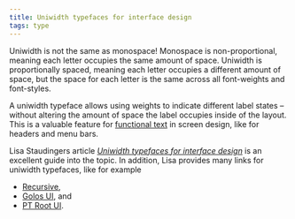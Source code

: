```yaml
---
title: Uniwidth typefaces for interface design
tags: type
---
```

Uniwidth is not the same as monospace! Monospace is non-proportional, meaning each letter occupies the same amount of space. Uniwidth is proportionally spaced, meaning each letter occupies a different amount of space, but the space for each letter is the same across all font-weights and font-styles.

A uniwidth typeface allows using weights to indicate different label states  – without altering the amount of space the label occupies inside of the layout. This is a valuable feature for [functional text](/2021-02-07-how-to-pick-a-typeface-for-interface-text/) in screen design, like for headers and menu bars.

Lisa Staudingers article *[Uniwidth typefaces for interface design](https://uxdesign.cc/uniwidth-typefaces-for-interface-design-b6e8078dc0f7)* is an excellent guide into the topic. In addition, Lisa provides many links for uniwidth typefaces, like for example 

- [Recursive](https://www.recursive.design),
- [Golos UI](https://www.paratype.com/fonts/pt/golos-ui), and
- [PT Root UI](https://www.paratype.com/fonts/pt/pt-root-ui).
